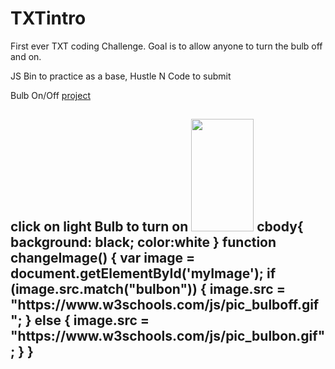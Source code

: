 # TXTintro
First ever TXT coding Challenge. Goal is to allow anyone to turn the bulb off and on. 

JS Bin to practice as a base, Hustle N Code to submit

Bulb On/Off [project](url)
<HTML>
    <!DOCTYPE html>
<html>
<body>
  <h2>
    click on light Bulb to turn on
  
<img id="myImage" onclick="changeImage()" src="https://www.w3schools.com/js/pic_bulboff.gif" width="100" height="180">
     

             


</body>
</html>
</HTML>
<CSS>
   cbody{
  background: black;
  color:white
} 
</CSS>
<JavaScript>
    function changeImage() {
    var image = document.getElementById('myImage');
    if (image.src.match("bulbon")) {
        image.src = "https://www.w3schools.com/js/pic_bulboff.gif";
    } else {
        image.src = "https://www.w3schools.com/js/pic_bulbon.gif";
    }
}

</JavaScript>
